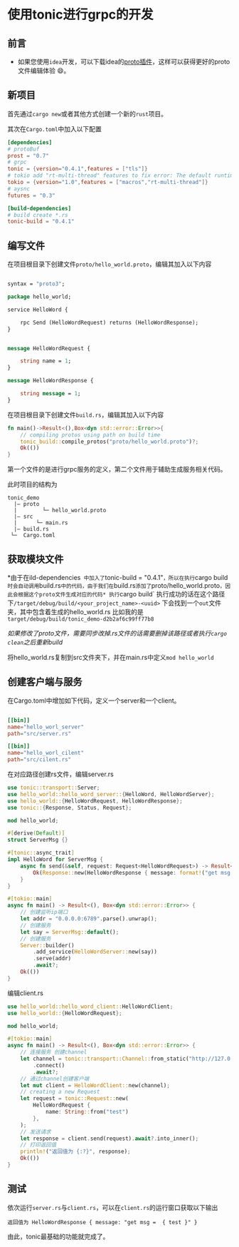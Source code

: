 # 使用tonic进行grpc的开发

## 前言
- 如果您使用`idea`开发，可以下载idea的[proto插件](https://github.com/ksprojects/protobuf-jetbrains-plugin/releases)，这样可以获得更好的proto文件编辑体验 :smile:。

## 新项目
首先通过`cargo new`或者其他方式创建一个新的`rust`项目。

其次在`Cargo.toml`中加入以下配置

````TOML
[dependencies]
# protoBuf
prost = "0.7"
# grpc
tonic = {version="0.4.1",features = ["tls"]}
# tokio add "rt-multi-thread" features to fix error: The default runtime flavor is `multi_thread`, but the `rt-multi-thread` feature is disabled.
tokio = {version="1.0",features = ["macros","rt-multi-thread"]}
# aysnc
futures = "0.3"

[build-dependencies]
# build create *.rs
tonic-build = "0.4.1"
````

## 编写文件
在项目根目录下创建文件`proto/hello_world.proto`，编辑其加入以下内容
````proto

syntax = "proto3";

package hello_world;

service HelloWord {

    rpc Send (HelloWordRequest) returns (HelloWordResponse);
}


message HelloWordRequest {

    string name = 1;
}

message HelloWordResponse {

    string message = 1;
}
````
在项目根目录下创建文件`build.rs`，编辑其加入以下内容
````rs
fn main()->Result<(),Box<dyn std::error::Error>>{
    // compiling protos using path on build time
    tonic_build::compile_protos("proto/hello_world.proto")?;
    Ok(())
}
````
第一个文件的是进行grpc服务的定义，第二个文件用于辅助生成服务相关代码。

此时项目的结构为
```
tonic_demo
  |— proto
  |        └─ hello_world.proto
  |— src
  |      └─ main.rs
  |— build.rs
 └─  Cargo.toml
```

## 获取模块文件
*由于在ild-dependencies` 中加入了`tonic-build = "0.4.1"`，所以在执行`cargo build`时会自动调用`build.rs`中的代码，由于我们在`build.rs`添加了`proto/hello_world.proto`，因此会根据这个proto文件生成对应的代码*
执行`cargo build`
执行成功的话在这个路径下```/target/debug/build/<your_project_name>-<uuid>``` 下会找到一个```out```文件夹，其中包含着生成的hello_world.rs
比如我的是```` target/debug/build/tonic_demo-d2b2af6c99ff77b8 ````

*如果修改了proto文件，需要同步改掉.rs文件的话需要删掉该路径或者执行````cargo clean````之后重新build*

将hello_world.rs复制到src文件夹下，并在main.rs中定义````mod hello_world````

## 创建客户端与服务
在Cargo.toml中增加如下代码，定义一个server和一个client。
```toml

[[bin]]
name="hello_worl_server"
path="src/server.rs"

[[bin]]
name="hello_worl_cilent"
path="src/cilent.rs"
```
在对应路径创建rs文件，编辑server.rs
````rs
use tonic::transport::Server;
use hello_world::hello_word_server::{HelloWord, HelloWordServer};
use hello_world::{HelloWordRequest, HelloWordResponse};
use tonic::{Response, Status, Request};

mod hello_world;

#[derive(Default)]
struct ServerMsg {}

#[tonic::async_trait]
impl HelloWord for ServerMsg {
    async fn send(&self, request: Request<HelloWordRequest>) -> Result<Response<HelloWordResponse>, Status> {
        Ok(Response::new(HelloWordResponse { message: format!("get msg =  {{ {} }}", request.into_inner().name) }))
    }
}

#[tokio::main]
async fn main() -> Result<(), Box<dyn std::error::Error>> {
    // 创建监听ip端口
    let addr = "0.0.0.0:6789".parse().unwrap();
    // 创建服务
    let say = ServerMsg::default();
    // 创建服务
    Server::builder()
        .add_service(HelloWordServer::new(say))
        .serve(addr)
        .await?;
    Ok(())
}
````

编辑client.rs
````rs
use hello_world::hello_word_client::HelloWordClient;
use hello_world::{HelloWordRequest};

mod hello_world;

#[tokio::main]
async fn main() -> Result<(), Box<dyn std::error::Error>> {
    // 连接服务 创建channel
    let channel = tonic::transport::Channel::from_static("http://127.0.0.1:6789")
        .connect()
        .await?;
    // 通过channel创建客户端
    let mut client = HelloWordClient::new(channel);
    // creating a new Request
    let request = tonic::Request::new(
        HelloWordRequest {
            name: String::from("test")
        },
    );
    // 发送请求
    let response = client.send(request).await?.into_inner();
    // 打印返回值
    println!("返回值为 {:?}", response);
    Ok(())
}
````

## 测试
依次运行`server.rs`与`client.rs`，可以在`client.rs`的运行窗口获取以下输出
````
返回值为 HelloWordResponse { message: "get msg =  { test }" }
````
由此，tonic最基础的功能就完成了。
